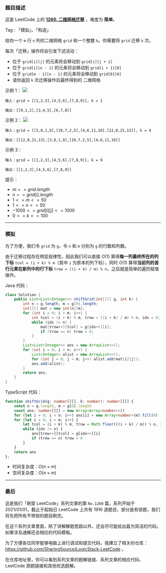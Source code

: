 ### 题目描述

这是 LeetCode 上的 **[1260. 二维网格迁移](https://leetcode.cn/problems/shift-2d-grid/solution/by-ac_oier-1blt/)** ，难度为 **简单**。

Tag : 「模拟」、「构造」



给你一个 `m` 行 `n` 列的二维网格 `grid` 和一个整数 `k`。你需要将 `grid` 迁移 `k` 次。

每次「迁移」操作将会引发下述活动：

* 位于 `grid[i][j]` 的元素将会移动到 `grid[i][j + 1]`
* 位于 `grid[i][n - 1]` 的元素将会移动到 `grid[i + 1][0]`
* 位于 `grid[m - 1][n - 1]` 的元素将会移动到 `grid[0][0]`
* 请你返回 `k` 次迁移操作后最终得到的 二维网格

示例 1：
![](https://assets.leetcode-cn.com/aliyun-lc-upload/uploads/2019/11/16/e1-1.png)
```
输入：grid = [[1,2,3],[4,5,6],[7,8,9]], k = 1

输出：[[9,1,2],[3,4,5],[6,7,8]]
```
示例 2：
![](https://assets.leetcode-cn.com/aliyun-lc-upload/uploads/2019/11/16/e2-1.png)
```
输入：grid = [[3,8,1,9],[19,7,2,5],[4,6,11,10],[12,0,21,13]], k = 4

输出：[[12,0,21,13],[3,8,1,9],[19,7,2,5],[4,6,11,10]]
```
示例 3：
```
输入：grid = [[1,2,3],[4,5,6],[7,8,9]], k = 9

输出：[[1,2,3],[4,5,6],[7,8,9]]
```

提示：
* $m == grid.length$
* $n == grid[i].length$
* $1 <= m <= 50$
* $1 <= n <= 50$
* $-1000 <= grid[i][j] <= 1000$
* $0 <= k <= 100$

---

### 模拟

为了方便，我们令 `grid` 为 `g`，令 `n` 和 `m` 分别为 `g` 的行数和列数。

由于迁移过程存在明显规律性，因此我们可以直接 $O(1)$ 算得**每一列最终所在的列下标** `tcol = (i + k) % m`（其中 `i` 为原本的列下标），同时 $O(1)$ 算得**当前列的首行元素在新列中的行下标** `trow = ((i + k) / m) % n`，之后就是简单的遍历赋值操作。

Java 代码：
```Java
class Solution {
    public List<List<Integer>> shiftGrid(int[][] g, int k) {
        int n = g.length, m = g[0].length;
        int[][] mat = new int[n][m];
        for (int i = 0; i < m; i++) {
            int tcol = (i + k) % m, trow = ((i + k) / m) % n, idx = 0;
            while (idx != n) {
                mat[trow++][tcol] = g[idx++][i];
                if (trow == n) trow = 0;
            }
        }
        List<List<Integer>> ans = new ArrayList<>();
        for (int i = 0; i < n; i++) {
            List<Integer> alist = new ArrayList<>();
            for (int j = 0; j < m; j++) alist.add(mat[i][j]);
            ans.add(alist);
        }
        return ans;
    }
}
```
TypeScript 代码：
```TypeScript
function shiftGrid(g: number[][], k: number): number[][] {
    const n = g.length, m = g[0].length
    const ans: number[][] = new Array<Array<number>>()
    for (let i = 0; i < n; i++) ans[i] = new Array<number>(m).fill(0)
    for (let i = 0; i < m; i++) {
        let tcol = (i + k) % m, trow = Math.floor(((i + k) / m)) % n, idx = 0
        while (idx != n) {
            ans[trow++][tcol] = g[idx++][i]
            if (trow == n) trow = 0
        }
    }
    return ans
};
```
* 时间复杂度：$O(n \times m)$
* 空间复杂度：$O(n \times m)$

---

### 最后

这是我们「刷穿 LeetCode」系列文章的第 `No.1260` 篇，系列开始于 2021/01/01，截止于起始日 LeetCode 上共有 1916 道题目，部分是有锁题，我们将先把所有不带锁的题目刷完。

在这个系列文章里面，除了讲解解题思路以外，还会尽可能给出最为简洁的代码。如果涉及通解还会相应的代码模板。

为了方便各位同学能够电脑上进行调试和提交代码，我建立了相关的仓库：https://github.com/SharingSource/LogicStack-LeetCode 。

在仓库地址里，你可以看到系列文章的题解链接、系列文章的相应代码、LeetCode 原题链接和其他优选题解。

